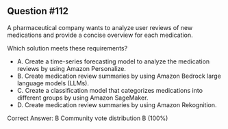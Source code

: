## Question #112

A pharmaceutical company wants to analyze user reviews of new medications and provide a concise overview for each medication.

Which solution meets these requirements?

- A. Create a time-series forecasting model to analyze the medication reviews by using Amazon Personalize.
- B. Create medication review summaries by using Amazon Bedrock large language models (LLMs).
- C. Create a classification model that categorizes medications into different groups by using Amazon SageMaker.
- D. Create medication review summaries by using Amazon Rekognition. 

Correct Answer: 
B Community vote distribution B (100%)